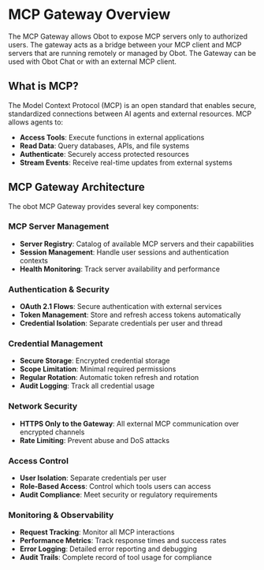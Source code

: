 # MCP Gateway Overview

The MCP Gateway allows Obot to expose MCP servers only to authorized users. The gateway acts as a bridge between your MCP client and MCP servers that are running remotely or managed by Obot. The Gateway can be used with Obot Chat or with an external MCP client.

## What is MCP?

The Model Context Protocol (MCP) is an open standard that enables secure, standardized connections between AI agents and external resources. MCP allows agents to:

- **Access Tools**: Execute functions in external applications
- **Read Data**: Query databases, APIs, and file systems  
- **Authenticate**: Securely access protected resources
- **Stream Events**: Receive real-time updates from external systems

## MCP Gateway Architecture

The obot MCP Gateway provides several key components:

### MCP Server Management
- **Server Registry**: Catalog of available MCP servers and their capabilities
- **Session Management**: Handle user sessions and authentication contexts
- **Health Monitoring**: Track server availability and performance

### Authentication & Security
- **OAuth 2.1 Flows**: Secure authentication with external services
- **Token Management**: Store and refresh access tokens automatically
- **Credential Isolation**: Separate credentials per user and thread

### Credential Management
- **Secure Storage**: Encrypted credential storage
- **Scope Limitation**: Minimal required permissions
- **Regular Rotation**: Automatic token refresh and rotation
- **Audit Logging**: Track all credential usage

### Network Security
- **HTTPS Only to the Gateway**: All external MCP communication over encrypted channels
- **Rate Limiting**: Prevent abuse and DoS attacks

### Access Control
- **User Isolation**: Separate credentials per user
- **Role-Based Access**: Control which tools users can access
- **Audit Compliance**: Meet security or regulatory requirements

### Monitoring & Observability
- **Request Tracking**: Monitor all MCP interactions
- **Performance Metrics**: Track response times and success rates
- **Error Logging**: Detailed error reporting and debugging
- **Audit Trails**: Complete record of tool usage for compliance